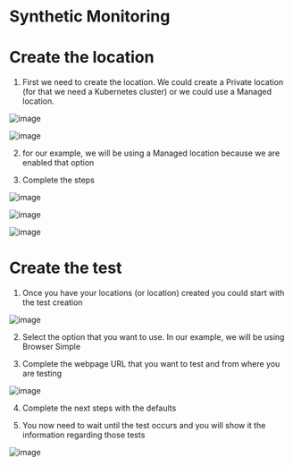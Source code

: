 # Synthetic Monitoring

Create the location
=

1. First we need to create the location. We could create a Private location (for that we need a Kubernetes cluster) or we could use a Managed location.

![image](https://github.com/user-attachments/assets/3aae5d68-7986-4d4c-a6ac-1c35dcf7048c)

![image](https://github.com/user-attachments/assets/a2d6209d-b40f-4bfc-a345-40e35133b165)

2. for our example, we will be using a Managed location because we are enabled that option

3. Complete the steps

![image](https://github.com/user-attachments/assets/3a00c728-1d4e-41c0-bb76-4ba7dca87457)

![image](https://github.com/user-attachments/assets/d8520c56-79a0-4ad9-8063-f98bf7c64533)

![image](https://github.com/user-attachments/assets/a5fd10eb-15b9-4b9f-a8ca-daa7dc2628fa)


Create the test
=

1. Once you have your locations (or location) created you could start with the test creation

![image](https://github.com/user-attachments/assets/d808e73b-c02e-4c18-a35a-ed14e7366b6a)

2. Select the option that you want to use. In our example, we will be using Browser Simple

3. Complete the webpage URL that you want to test and from where you are testing

![image](https://github.com/user-attachments/assets/65391a1d-6b67-4440-8e88-f2ce9ce18f41)

4. Complete the next steps with the defaults

5. You now need to wait until the test occurs and you will show it the information regarding those tests

![image](https://github.com/user-attachments/assets/3efd6d72-801a-41c5-bd48-d42b83eeae53)


